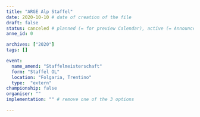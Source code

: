 ```yaml
---
title: "ARGE Alp Staffel"
date: 2020-10-10 # date of creation of the file
draft: false
status: canceled # planned (= for preview Calendar), active (= Announcement...), done (=Results...)
anne_id: 0

archives: ["2020"]
tags: []

event:
  name_amend: "Staffelmeisterschaft"
  form: "Staffel OL"
  location: "Folgaria, Trentino"
  type:  "extern"
championship: false
organiser: ""
implementation: "" # remove one of the 3 options

---
```


<!-- [Webseite des Veranstalters](https://www.olg-chur.ch/aktivitaeten/veranstaltungen/argealp2019.html) -->


